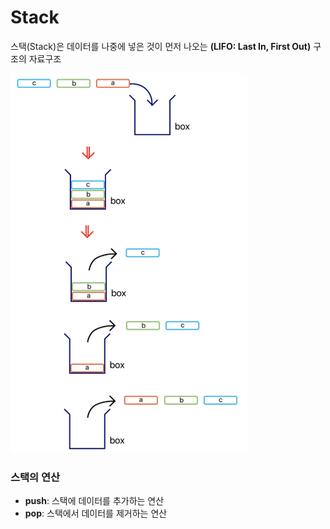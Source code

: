 # Stack
스택(Stack)은 데이터를 나중에 넣은 것이 먼저 나오는 **(LIFO: Last In, First Out)** 구조의 자료구조

<img src="img/stack.png" style="width:75%;" />

### 스택의 연산
- **push**: 스택에 데이터를 추가하는 연산
- **pop**: 스택에서 데이터를 제거하는 연산